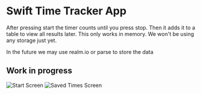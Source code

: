 # Swift Time Tracker App

After pressing start the timer counts until you press stop. Then it adds it to a table to view all results later. This only works in memory. We won't be using any storage just yet.

In the future we may use realm.io or parse to store the data

## Work in progress

![Start Screen](https://dl.dropboxusercontent.com/u/10116/timerAssets/SavedTimes320.png)
![Saved Times Screen](https://dl.dropboxusercontent.com/u/10116/timerAssets/SavedTimes320.png)
